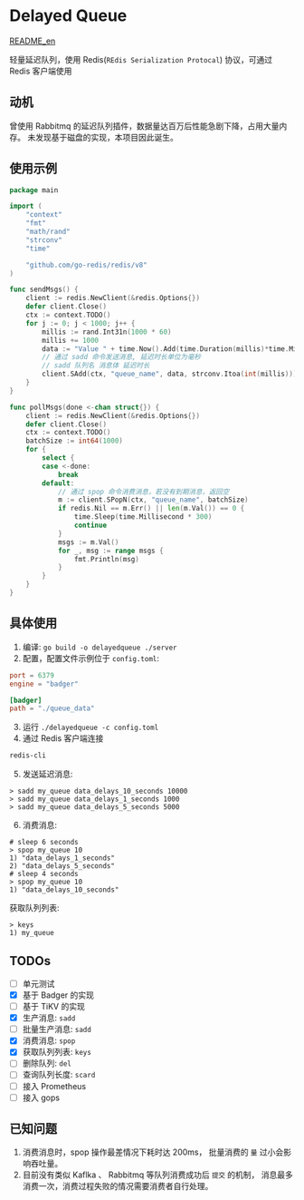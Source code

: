 # Delayed Queue
[README\_en](./README_en.md)

轻量延迟队列，使用 Redis(`REdis Serialization Protocal`) 协议，可通过 Redis 客户端使用

## 动机

曾使用 Rabbitmq 的延迟队列插件，数据量达百万后性能急剧下降，占用大量内存。
未发现基于磁盘的实现，本项目因此诞生。


## 使用示例

```go
package main

import (
	"context"
	"fmt"
	"math/rand"
	"strconv"
	"time"

	"github.com/go-redis/redis/v8"
)

func sendMsgs() {
	client := redis.NewClient(&redis.Options{})
	defer client.Close()
	ctx := context.TODO()
	for j := 0; j < 1000; j++ {
		millis := rand.Int31n(1000 * 60)
		millis += 1000
		data := "Value " + time.Now().Add(time.Duration(millis)*time.Millisecond).String()
		// 通过 sadd 命令发送消息, 延迟时长单位为毫秒
		// sadd 队列名 消息体 延迟时长
		client.SAdd(ctx, "queue_name", data, strconv.Itoa(int(millis)))
	}
}

func pollMsgs(done <-chan struct{}) {
	client := redis.NewClient(&redis.Options{})
	defer client.Close()
	ctx := context.TODO()
	batchSize := int64(1000)
	for {
		select {
		case <-done:
			break
		default:
			// 通过 spop 命令消费消息，若没有到期消息，返回空
			m := client.SPopN(ctx, "queue_name", batchSize)
			if redis.Nil == m.Err() || len(m.Val()) == 0 {
				time.Sleep(time.Millisecond * 300)
				continue
			}
			msgs := m.Val()
			for _, msg := range msgs {
				fmt.Println(msg)
			}
		}
	}
}
```

## 具体使用

1. 编译: `go build -o delayedqueue ./server`
2. 配置，配置文件示例位于 `config.toml`:
```toml
port = 6379
engine = "badger"

[badger]
path = "./queue_data"
```
3. 运行 `./delayedqueue -c config.toml`
4. 通过 Redis 客户端连接
```sh
redis-cli
```
5. 发送延迟消息:
```plaintext
> sadd my_queue data_delays_10_seconds 10000
> sadd my_queue data_delays_1_seconds 1000
> sadd my_queue data_delays_5_seconds 5000
```
6. 消费消息:
```plaintext
# sleep 6 seconds
> spop my_queue 10
1) "data_delays_1_seconds"
2) "data_delays_5_seconds"
# sleep 4 seconds
> spop my_queue 10
1) "data_delays_10_seconds"
```

获取队列列表:
```
> keys
1) my_queue
```

## TODOs
- [ ] 单元测试
- [x] 基于 Badger 的实现
- [ ] 基于 TiKV 的实现
- [x] 生产消息: `sadd`
- [ ] 批量生产消息: `sadd`
- [x] 消费消息: `spop`
- [x] 获取队列列表: `keys`
- [ ] 删除队列: `del`
- [ ] 查询队列长度: `scard`
- [ ] 接入 Prometheus
- [ ] 接入 gops

## 已知问题

1. 消费消息时，spop 操作最差情况下耗时达 200ms，
批量消费的 `量` 过小会影响吞吐量。
2. 目前没有类似 Kaflka 、 Rabbitmq 等队列消费成功后 `提交` 的机制，
消息最多消费一次，消费过程失败的情况需要消费者自行处理。

